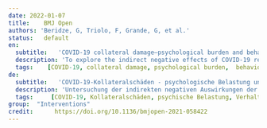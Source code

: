 ```yaml
---
date: 2022-01-07
title:    BMJ Open 
authors: 'Beridze, G, Triolo, F, Grande, G, et al.'
status:   default
en:
  subtitle:   'COVID-19 collateral damage—psychological burden and behavioural changes among older adults during the first outbreak in Stockholm, Sweden: a cross-sectional study'
  description: 'To explore the indirect negative effects of COVID-19 restrictions (collateral damage) on the lives and health of older adults living in central Stockholm, and to characterise the sociodemographic profile of those with the highest susceptibility to this damage. Cross-sectional study, District of Kungsholmen in Stockholm, Sweden. Older adults aged 68 years and above (n=1231) who participated in the ad hoc COVID-19-related phone questionnaire administered by trained staff between May and June 2020 and who had previously attended the regular follow-up assessment of the Swedish National study on Aging and Care in Kungsholmen (SNAC-K) during 2016–2019. Three dimensions of collateral damage: psychological burden (feelings of worry, stress and loneliness), reductions in social and physical activities, and reductions in medical and social care use since the beginning of the pandemic. Logistic regression models were used to test the association between age, sex, education and living arrangement, and the risk of collateral damage. Vast majority of participants adhered to the national public health recommendations, with over three-quarters practising self-isolation (n=928). Half of the sample reported psychological burden, 55.3% reported reductions in social or physical activity, and 11.3% reported decreased medical or social care use. Over three quarters of participants (77.8%) were affected by at least one of the three collateral damage dimensions. Female sex was the strongest sociodemographic predictor of both individual and co-occurring dimensions of collateral damage. COVID-19 and its restrictions during the first half of 2020 had a negative effect on the health and lives of a majority of the elderly living in central Stockholm. Women were at a higher risk of these negative consequences. We emphasise the need for predefined, evidence-based interventions to support those who are most susceptible to these consequences, both during the pandemic and once the outbreak is overcome.'
  tags:    [COVID-19, collateral damage, psychological burden,  behavioural changes, Sweden]
de: 
  subtitle:   'COVID-19-Kollateralschäden - psychologische Belastung und Verhaltensänderungen bei älteren Erwachsenen während des ersten Ausbruchs in Stockholm, Schweden: eine Querschnittsstudie'
  description: 'Untersuchung der indirekten negativen Auswirkungen der COVID-19-Beschränkungen (Kollateralschäden) auf das Leben und die Gesundheit älterer Erwachsener, die im Zentrum Stockholms leben, und Charakterisierung des soziodemografischen Profils derjenigen, die am anfälligsten für diese Schäden sind. Querschnittsstudie, Bezirk Kungsholmen in Stockholm, Schweden. Ältere Erwachsene im Alter von 68 Jahren und älter (n=1231), die an der telefonischen Ad-hoc-Befragung zu COVID-19 teilnahmen, die von geschultem Personal zwischen Mai und Juni 2020 durchgeführt wurde, und die zuvor an der regelmäßigen Nachuntersuchung der schwedischen Nationalen Studie zu Alterung und Pflege in Kungsholmen (SNAC-K) in den Jahren 2016-2019 teilgenommen hatten. Drei Dimensionen des Kollateralschadens: psychische Belastung (Gefühle der Sorge, des Stresses und der Einsamkeit), Verringerung der sozialen und körperlichen Aktivitäten und Verringerung der Inanspruchnahme medizinischer und sozialer Betreuung seit Beginn der Pandemie. Mit logistischen Regressionsmodellen wurde der Zusammenhang zwischen Alter, Geschlecht, Bildung und Wohnsituation und dem Risiko von Kollateralschäden untersucht. Die überwiegende Mehrheit der Teilnehmer hielt sich an die nationalen Empfehlungen zur öffentlichen Gesundheit, wobei mehr als drei Viertel der Teilnehmer Selbstisolierung praktizierten (n=928). Die Hälfte der Teilnehmer gab an, psychisch belastet zu sein, 55,3 % berichteten über eine Verringerung der sozialen oder körperlichen Aktivitäten und 11,3 % über eine geringere Inanspruchnahme medizinischer oder sozialer Betreuung. Mehr als drei Viertel der Teilnehmer (77,8 %) waren von mindestens einer der drei Dimensionen der Kollateralschäden betroffen. Das weibliche Geschlecht war der stärkste soziodemografische Prädiktor sowohl für einzelne als auch für gemeinsam auftretende Dimensionen von Kollateralschäden. COVID-19 und die damit verbundenen Einschränkungen in der ersten Hälfte des Jahres 2020 hatten negative Auswirkungen auf die Gesundheit und das Leben der Mehrheit der älteren Menschen im Zentrum Stockholms. Frauen hatten ein höheres Risiko für diese negativen Folgen. Wir betonen die Notwendigkeit vordefinierter, evidenzbasierter Interventionen, um diejenigen zu unterstützen, die für diese Folgen am anfälligsten sind, sowohl während der Pandemie als auch nach der Überwindung des Ausbruchs.'
  tags:     [COVID-19, Kollateralschäden, psychische Belastung, Verhaltensänderungen, Schweden]
group:  "Interventions"
credit:      https://doi.org/10.1136/bmjopen-2021-058422
---
```

